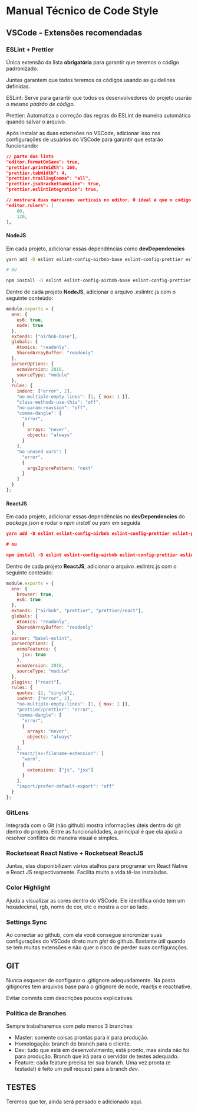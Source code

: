 # Manual Técnico de Code Style

## VSCode - Extensões recomendadas

### ESLint + Prettier

Única extensão da lista **obrigatória** para garantir que teremos o código padronizado.

Juntas garantem que todos teremos os códigos usando as guidelines definidas.

ESLint: Serve para garantir que todos os desenvolvedores do projeto usarão o _mesmo padrão de código_.

Prettier: Automatiza a correção das regras do ESLint de maneira automática quando salvar o arquivo.

Após instalar as duas extensões no VSCode, adicionar isso nas configurações de usuários do VSCode para garantir que estarão funcionando:

```json
// parte dos lints
"editor.formatOnSave": true,
"prettier.printWidth": 160,
"prettier.tabWidth": 4,
"prettier.trailingComma": "all",
"prettier.jsxBracketSameLine": true,
"prettier.eslintIntegration": true,

// mostrará duas marcacoes verticais no editor. O ideal é que o código nunca passe da primeira (80 colunas), mas ele não deve passar mesmo nunca da segunda.
"editor.rulers": [
    80,
    120,
],
```

#### NodeJS

Em cada projeto, adicionar essas dependências como **devDependencies**

```bash
yarn add -D eslint eslint-config-airbnb-base eslint-config-prettier eslint-plugin-import eslint-plugin-prettier

# OU

npm install -D eslint eslint-config-airbnb-base eslint-config-prettier eslint-plugin-import eslint-plugin-prettier
```

Dentro de cada projeto **NodeJS**, adicionar o arquivo .eslintrc.js com o seguinte conteúdo:

```javascript
module.exports = {
  env: {
    es6: true,
    node: true
  },
  extends: ["airbnb-base"],
  globals: {
    Atomics: "readonly",
    SharedArrayBuffer: "readonly"
  },
  parserOptions: {
    ecmaVersion: 2018,
    sourceType: "module"
  },
  rules: {
    indent: ["error", 2],
    "no-multiple-empty-lines": [1, { max: 1 }],
    "class-methods-use-this": "off",
    "no-param-reassign": "off",
    "comma-dangle": [
      "error",
      {
        arrays: "never",
        objects: "always"
      }
    ],
    "no-unused-vars": [
      "error",
      {
        argsIgnorePattern: "next"
      }
    ]
  }
};
```

#### ReactJS

Em cada projeto, adicionar essas dependências no **devDependencies** do _package.json_ e rodar o _npm install_ ou _yarn_ em seguida

```json
yarn add -D eslint eslint-config-airbnb eslint-config-prettier eslint-plugin-import eslint-plugin-jsx-a11y eslint-plugin-prettier eslint-plugin-react eslint-plugin-react-hooks prettier

# ou

npm install -D eslint eslint-config-airbnb eslint-config-prettier eslint-plugin-import eslint-plugin-jsx-a11y eslint-plugin-prettier eslint-plugin-react eslint-plugin-react-hooks prettier
```

Dentro de cada projeto **ReactJS**, adicionar o arquivo .eslintrc.js com o seguinte conteúdo:

```javascript
module.exports = {
  env: {
    browser: true,
    es6: true
  },
  extends: ["airbnb", "prettier", "prettier/react"],
  globals: {
    Atomics: "readonly",
    SharedArrayBuffer: "readonly"
  },
  parser: "babel-eslint",
  parserOptions: {
    ecmaFeatures: {
      jsx: true
    },
    ecmaVersion: 2018,
    sourceType: "module"
  },
  plugins: ["react"],
  rules: {
    quotes: [2, "single"],
    indent: ["error", 2],
    "no-multiple-empty-lines": [1, { max: 1 }],
    "prettier/prettier": "error",
    "comma-dangle": [
      "error",
      {
        arrays: "never",
        objects: "always"
      }
    ],
    "react/jsx-filename-extension": [
      "warn",
      {
        extensions: ["js", "jsx"]
      }
    ],
    "import/prefer-default-export": "off"
  }
};
```

### GitLens

Integrada com o Git (não github) mostra informações úteis dentro do git dentro do projeto. Entre as funcionalidades, a principal é que ela ajuda a resolver conflitos de maneira visual e simples.

### Rocketseat React Native + Rocketseat ReactJS

Juntas, elas disponibilizam vários atalhos para programar em React Native e React JS respectivamente. Facilita muito a vida tê-las instaladas.

### Color Highlight

Ajuda a visualizar as cores dentro do VSCode. Ele identifica onde tem um hexadecimal, rgb, nome de cor, etc e mostra a cor ao lado.

### Settings Sync

Ao conectar ao github, com ela você consegue sincronizar suas configurações do VSCode direto num _gist_ do github. Bastante útil quando se tem muitas extensões e não quer o risco de perder suas configurações.

## GIT

Nunca esquecer de configurar o .gitignore adequadamente. Na pasta gitignores tem arquivos base para o gitignore de node, reactjs e reactnative.

Evitar commits com descrições poucos explicativas.

### Política de Branches

Sempre trabalharemos com pelo menos 3 branches:

- Master: somente coisas prontas para ir para produção.
- Homologação: branch de branch para o cliente.
- Dev: tudo que está em desenvolvimento, está pronto, mas ainda não foi para produção. Branch que irá para o servidor de testes adequado.
- Feature: cada feature precisa ter sua branch. Uma vez pronta (e testada!) é feito um pull request para a branch _dev_.

## TESTES

Teremos que ter, ainda será pensado e adicionado aqui.
